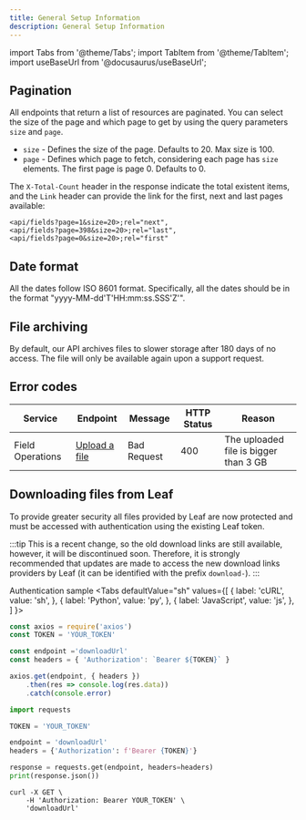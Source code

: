 ```yaml
---
title: General Setup Information
description: General Setup Information
---
```


import Tabs from '@theme/Tabs';
import TabItem from '@theme/TabItem';
import useBaseUrl from '@docusaurus/useBaseUrl';

## Pagination

All endpoints that return a list of resources are paginated. You can select the size of the page and which page to get by using the query parameters `size` and `page`.

- `size` - Defines the size of the page. Defaults to 20. Max size is 100.
- `page` - Defines which page to fetch, considering each page has `size` elements. The first page is page 0. Defaults to 0.

The `X-Total-Count` header in the response indicate the total existent items, and the `Link` header can provide the link for the first, next and last pages available:

```
<api/fields?page=1&size=20>;rel="next",
<api/fields?page=398&size=20>;rel="last",
<api/fields?page=0&size=20>;rel="first"
```

## Date format

All the dates follow ISO 8601 format. Specifically, all the dates should be in the format "yyyy-MM-dd'T'HH:mm:ss.SSS'Z'".


## File archiving 

By default, our API archives files to slower storage after 180 days of no access. The file will only be available again upon a support request.


## Error codes

| Service          | Endpoint                                                                          | Message     | HTTP Status | Reason                                                          |
|------------------|-----------------------------------------------------------------------------------|-------------|-------------|-----------------------------------------------------------------|
| Field Operations | [Upload a file](https://docs.withleaf.io/docs/converters_endpoints#upload-a-file) | Bad Request | 400         | The uploaded file is bigger than 3 GB <!-- not standartized --> |

## Downloading files from Leaf

To provide greater security all files provided by Leaf are now protected and must be accessed with authentication using the existing Leaf token.

:::tip
This is a recent change, so the old download links are still available, however, it will be discontinued soon. Therefore, it is strongly recommended that updates are made to access the new download links providers by Leaf (it can be identified with the prefix `download-`).
:::


Authentication sample
<Tabs
  defaultValue="sh"
  values={[
    { label: 'cURL', value: 'sh', },
    { label: 'Python', value: 'py', },
    { label: 'JavaScript', value: 'js', },
  ]
}>

  <TabItem value="js">

  ```js
  const axios = require('axios')
  const TOKEN = 'YOUR_TOKEN'

  const endpoint ='downloadUrl'
  const headers = { 'Authorization': `Bearer ${TOKEN}` }

  axios.get(endpoint, { headers })
      .then(res => console.log(res.data))
      .catch(console.error)
  ```

  </TabItem>
  <TabItem value="py">

  ```py
  import requests

  TOKEN = 'YOUR_TOKEN'

  endpoint = 'downloadUrl'
  headers = {'Authorization': f'Bearer {TOKEN}'}

  response = requests.get(endpoint, headers=headers)
  print(response.json())
  ```

  </TabItem>
  <TabItem value="sh">

  ```shell
  curl -X GET \
      -H 'Authorization: Bearer YOUR_TOKEN' \
      'downloadUrl'
  ```

  </TabItem>
</Tabs>





